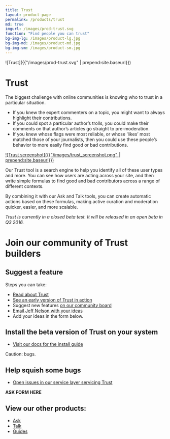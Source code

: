 ```yaml
---
title: Trust
layout: product-page
permalink: /products/trust
md: true
imgurl: /images/prod-trust.svg
function: "Find people you can trust"
bg-img-lg: /images/product-lg.jpg
bg-img-md: /images/product-md.jpg
bg-img-sm: /images/product-sm.jpg
---
```


![Trust]({{"/images/prod-trust.svg" | prepend:site.baseurl}})

# Trust

The biggest challenge with online communities is knowing who to trust in a particular situation.

* If you knew the expert commenters on a topic, you might want to always highlight their contributions. 
* If you could spot a particular author’s trolls, you could make their comments on that author’s articles go straight to pre-moderation. 
* If you knew whose flags were most reliable, or whose ‘likes’ most matched those of your journalists, then you could use these people’s behavior to more easily find good or bad contributions.

[![Trust screenshot]({{"/images/trust_screenshot.png" | prepend:site.baseurl}})](/images/trust_screenshot.png "[IMAGE] A screenshot of our Trust product, showing a column of Filters and a list of users")

Our Trust tool is a search engine to help you identify all of these user types and more. You can see how users are acting across your site, and then write simple formulas to find good and bad contributors across a range of different contexts. 

By combining it with our Ask and Talk tools, you can create automatic actions based on these formulas, making active curation and moderation quicker, easier, and more scalable.

*Trust is currently in a closed beta test. It will be released in an open beta in Q3 2016.* 

# Join our community of Trust builders

## Suggest a feature

Steps you can take:

* [Read about Trust](https://www.washingtonpost.com/pr/wp/2016/03/14/trust-the-first-app-from-the-coral-project-launches/)
* [See an early version of Trust in action](https://youtu.be/pP7Rr12j4QY?t=21m30s)
* Suggest new features [on our community board](https://community.coralproject.net/c/the-coral-project/product-trust)
* [Email Jeff Nelson with your ideas](mailto:jeff@mozillafoundation.org)
* Add your ideas in the form below.

## Install the beta version of Trust on your system

* [Visit our docs for the install guide](http://coralprojectdocs.herokuapp.com/#trust)

Caution: bugs. 

## Help squish some bugs

* [Open issues in our service layer servicing Trust](https://github.com/coralproject/pillar/issues)

**ASK FORM HERE**


## View our other products:
* [Ask](/products/ask.html)
* [Talk](/products/talk.html)
* [Guides](/products/guides.html)

